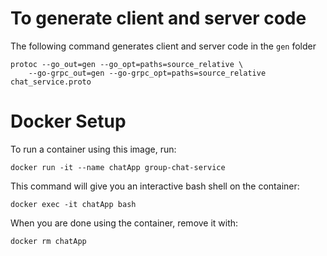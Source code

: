 # To generate client and server code
The following command generates client and server code in the `gen` folder
```
protoc --go_out=gen --go_opt=paths=source_relative \
    --go-grpc_out=gen --go-grpc_opt=paths=source_relative chat_service.proto
```
# Docker Setup

To run a container using this image, run:
```
docker run -it --name chatApp group-chat-service
```
This command will give you an interactive bash shell on the container:
```
docker exec -it chatApp bash
```
When you are done using the container, remove it with:
```
docker rm chatApp
```


